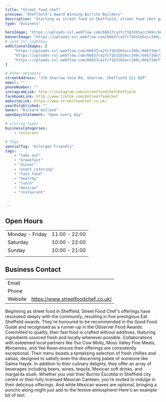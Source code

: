 ```yaml
---
title: "Street food chef"
preview: "Sheffield’s Award Winning Burrito Builders"
description: "Starting as street food in Sheffield, street food chef garnered local acclaim with five Eat Sheffield awards, a Good Food Guide recommendation, and an Observer Food Awards runner-up. Their focus is on delicious, additive-free fast food made with fresh, locally sourced ingredients. Visit their Burrito Escotilla for vibrant flavors and a variety of drinks!"
type: "business"

heroImage: "https://uploads-ssl.webflow.com/66637ca2fcf1b32b5acc349c/66673dc78ea18ad0812ed15b_sfc%204.png"
bannerImage: "https://uploads-ssl.webflow.com/66637ca2fcf1b32b5acc349c/66673dcdadd7d953c878265e_sfc%202.jpeg"
# used for lightbox
additionalImages: [
    "https://uploads-ssl.webflow.com/66637ca2fcf1b32b5acc349c/66673de7156dc9acc931d5ff_sfc%203.jpeg",
    "https://uploads-ssl.webflow.com/66637ca2fcf1b32b5acc349c/66673de73858e856c9b96e35_sfc%205.png",
    "https://uploads-ssl.webflow.com/66637ca2fcf1b32b5acc349c/66673de7ff5dc4688ad4ee4f_sfc.jpeg"
]

# Other metadata
streetAddress: "376 Sharrow Vale Rd, Sharrow, Sheffield S11 8ZP"
email: ""
phoneNumber: ""
instagramLink: http://instagram.com/streetfoodchefsheffield
facebookLink: http://www.tiktok.com/@streetfoodchef
websiteLink: https://www.streetfoodchef.co.uk/
yearEstablished: ""
owner: "Richard Golland"
openDaysStatement: "Open every day"

# Listing types
businessCategories:
    - resturant

# Tags
specialTag: "Allergen Friendly"
tags:
    - "take out"
    - "breakfast"
    - "dinner"
    - "event catering"
    - "fast food"
    - "healthy"
    - "lunch"
    - "mexican"
    - "restaurant"


---
```


## Open Hours

| | |
| - | - |
| Monday - Friday | 11:00 - 22:00 |
| Saturday | 10:00 - 22:00 |
| Sunday | 10:00 - 21:00 |
|  |  |

## Business Contact

| | |
| - | - |
| Email |  |
| Phone |  |
| Website | https://www.streetfoodchef.co.uk/ |

Beginning as street food in Sheffield, Street Food Chef's offerings have resonated deeply with the community, resulting in five prestigious Eat Sheffield awards.
They're honoured to be recommended in the Good Food Guide and recognised as a runner-up in the Observer Food Awards.
Committed to quality, their fast food is crafted without additives, featuring ingredients sourced fresh and locally whenever possible.
Collaborations with esteemed local partners like Our Cow Molly, Moss Valley Fine Meats, #brownies, and Yee Kwan ensure their offerings are consistently exceptional.
Their menu boasts a tantalising selection of fresh chillies and salsas, designed to satisfy even the discerning palate of someone like Salma Hayek.
In addition to their culinary delights, they offer an array of beverages including beers, wines, tequila, Mexican soft drinks, and margarita slush.
Whether you visit their Burrito Escotilla in Sheffield city centre or their fully licensed Mexican Canteen, you're invited to indulge in their delicious offerings.
And while Mexican waves are optional, bringing a poncho along might just add to the festive atmosphere!‍
Here's an example bit of text
